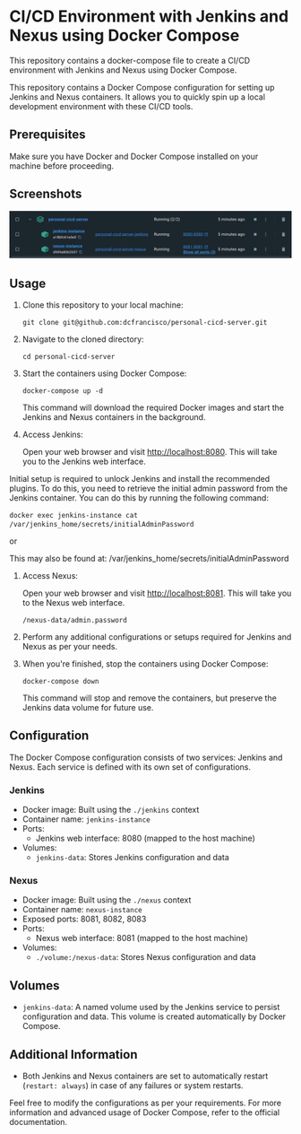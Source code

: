 # CI/CD Environment with Jenkins and Nexus using Docker Compose

This repository contains a docker-compose file to create a CI/CD environment with Jenkins and Nexus using Docker Compose.

This repository contains a Docker Compose configuration for setting up Jenkins and Nexus containers. It allows you to quickly spin up a local development environment with these CI/CD tools.

## Prerequisites

Make sure you have Docker and Docker Compose installed on your machine before proceeding.

## Screenshots

![Containers](./assets/docker_containers.png)

## Usage

1. Clone this repository to your local machine:

   ```shell
   git clone git@github.com:dcfrancisco/personal-cicd-server.git
   ```

2. Navigate to the cloned directory:

   ```shell
   cd personal-cicd-server
   ```

3. Start the containers using Docker Compose:

   ```shell
   docker-compose up -d
   ```

   This command will download the required Docker images and start the Jenkins and Nexus containers in the background.

4. Access Jenkins:

   Open your web browser and visit [http://localhost:8080](http://localhost:8080). This will take you to the Jenkins web interface.

Initial setup is required to unlock Jenkins and install the recommended plugins. To do this, you need to retrieve the initial admin password from the Jenkins container. You can do this by running the following command:

```shell
docker exec jenkins-instance cat /var/jenkins_home/secrets/initialAdminPassword
```
or

This may also be found at: /var/jenkins_home/secrets/initialAdminPassword

1. Access Nexus:

   Open your web browser and visit [http://localhost:8081](http://localhost:8081). This will take you to the Nexus web interface.

    ```
    /nexus-data/admin.password
    ```
2. Perform any additional configurations or setups required for Jenkins and Nexus as per your needs.

3. When you're finished, stop the containers using Docker Compose:

   ```shell
   docker-compose down
   ```

   This command will stop and remove the containers, but preserve the Jenkins data volume for future use.

## Configuration

The Docker Compose configuration consists of two services: Jenkins and Nexus. Each service is defined with its own set of configurations.

### Jenkins

- Docker image: Built using the `./jenkins` context
- Container name: `jenkins-instance`
- Ports:
  - Jenkins web interface: 8080 (mapped to the host machine)
- Volumes:
  - `jenkins-data`: Stores Jenkins configuration and data

### Nexus

- Docker image: Built using the `./nexus` context
- Container name: `nexus-instance`
- Exposed ports: 8081, 8082, 8083
- Ports:
  - Nexus web interface: 8081 (mapped to the host machine)
- Volumes:
  - `./volume:/nexus-data`: Stores Nexus configuration and data

## Volumes

- `jenkins-data`: A named volume used by the Jenkins service to persist configuration and data. This volume is created automatically by Docker Compose.

## Additional Information

- Both Jenkins and Nexus containers are set to automatically restart (`restart: always`) in case of any failures or system restarts.

Feel free to modify the configurations as per your requirements. For more information and advanced usage of Docker Compose, refer to the official documentation.
